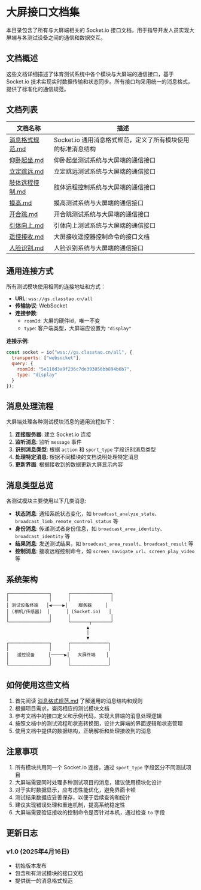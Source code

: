 # 大屏接口文档集

本目录包含了所有与大屏端相关的 Socket.io 接口文档，用于指导开发人员实现大屏端与各测试设备之间的通信和数据交互。

## 文档概述

这些文档详细描述了体育测试系统中各个模块与大屏端的通信接口，基于 Socket.io 技术实现实时数据传输和状态同步。所有接口均采用统一的消息格式，提供了标准化的通信规范。

## 文档列表

| 文档名称 | 描述 |
|---------|------|
| [消息格式规范.md](消息格式规范.md) | Socket.io 通用消息格式规范，定义了所有模块使用的标准消息结构 |
| [仰卧起坐.md](仰卧起坐.md) | 仰卧起坐测试系统与大屏端的通信接口 |
| [立定跳远.md](立定跳远.md) | 立定跳远测试系统与大屏端的通信接口 |
| [肢体远程控制.md](肢体远程控制.md) | 肢体远程控制系统与大屏端的通信接口 |
| [摸高.md](摸高.md) | 摸高测试系统与大屏端的通信接口 |
| [开合跳.md](开合跳.md) | 开合跳测试系统与大屏端的通信接口 |
| [引体向上.md](引体向上.md) | 引体向上测试系统与大屏端的通信接口 |
| [遥控接收.md](遥控接收.md) | 大屏接收遥控器控制命令的接口文档 |
| [人脸识别.md](人脸识别.md) | 人脸识别系统与大屏端的通信接口 |

## 通用连接方式

所有测试模块使用相同的连接地址和方式：

- **URL**: `wss://gs.classtao.cn/all`
- **传输协议**: WebSocket
- **连接参数**:
  - `roomId`: 大屏的硬件id，唯一不变
  - `type`: 客户端类型，大屏端应设置为 `"display"`

**连接示例**:
```javascript
const socket = io("wss://gs.classtao.cn/all", {
  transports: ["websocket"],
  query: {
    roomId: "5e110d3a9f236c7de393856bb894b6b7",
    type: "display"
  }
});
```

## 消息处理流程

大屏端处理各种测试模块消息的通用流程如下：

1. **连接服务器**: 建立 Socket.io 连接
2. **监听消息**: 监听 `message` 事件
3. **识别消息类型**: 根据 `action` 和 `sport_type` 字段识别消息类型
4. **处理特定消息**: 根据不同模块的文档说明处理特定消息
5. **更新界面**: 根据接收到的数据更新大屏显示内容

## 消息类型总览

各测试模块主要使用以下几类消息:

- **状态消息**: 通知系统状态变化，如 `broadcast_analyze_state`、`broadcast_limb_remote_control_status` 等
- **身份消息**: 传递测试者身份信息，如 `broadcast_area_identity`、`broadcast_identity` 等
- **结果消息**: 发送测试结果，如 `broadcast_area_result`、`broadcast_result` 等
- **控制消息**: 接收远程控制命令，如 `screen_navigate_url`、`screen_play_video` 等

## 系统架构

```
┌───────────────┐      ┌───────────────┐
│               │      │               │
│ 测试设备终端   │◀────▶│    服务器     │
│ (相机/传感器)  │      │ (Socket.io)   │
│               │      │               │
└───────────────┘      └───────┬───────┘
                              ▲
                              │
                              ▼
┌───────────────┐      ┌──────────────┐
│               │      │              │
│   遥控设备     │─────▶│   大屏终端    │
│               │      │              │
└───────────────┘      └──────────────┘
```

## 如何使用这些文档

1. 首先阅读 [消息格式规范.md](消息格式规范.md) 了解通用的消息结构和规则
2. 根据项目需求，查阅相应的测试模块文档
3. 参考文档中的接口定义和示例代码，实现大屏端的消息处理逻辑
4. 按照文档中的测试流程和状态转换图，设计大屏端的界面逻辑和状态管理
5. 使用文档中提供的数据结构，正确解析和处理接收到的消息

## 注意事项

1. 所有模块共用同一个 Socket.io 连接，通过 `sport_type` 字段区分不同测试项目
2. 大屏端需要同时处理多种测试项目的消息，建议使用模块化设计
3. 对于实时数据显示，应考虑性能优化，避免界面卡顿
4. 测试结果数据应妥善保存，以便于后续查询和统计
5. 建议实现错误处理和重连机制，提高系统稳定性
6. 大屏端需要验证接收的控制命令是否针对本机，通过检查 `to` 字段

## 更新日志

### v1.0 (2025年4月16日)
- 初始版本发布
- 包含所有测试模块的接口文档
- 提供统一的消息格式规范 